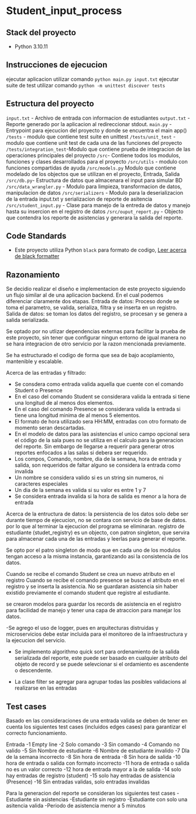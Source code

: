 # Student_input_process

## Stack del proyecto

- Python 3.10.11

## Instrucciones de ejecucion

ejecutar aplicacion utilizar comando `python main.py input.txt`
ejecutar suite de test utilizar comando `python -m unittest discover tests`

## Estructura del proyecto

`input.txt` - Archivo de entrada con informacion de estudiantes
`output.txt` - Reporte generado por la aplicacion al redireccionar stdout.
`main.py` - Entrypoint para ejecucion del proyecto y donde se encuentra el main app()
`/tests` - modulo que contiene test suite en unittest
`/tests/unit_test` - modulo que contiene unit test de cada una de las funciones del proyecto
`/tests/integration_test`-Modulo que contiene prueba de integracion de las operaciones principales del proyecto
`/src`- Contiene todos los modulos, funciones y clases desarrollados para el proyecto
`/src/utils` - modulo con funciones compartidas de ayuda
`/src/models.py` Modulo que contiene modelado de los objectos que se utilizan en el proyecto, Entrada, Salida
`/src/db.py`- Estructura de datos que almacenara el input para simular BD
`/src/data_wrangler.py` - Modulo para limpieza, transformacion de datos, manipulacion de datos
`/src/serializers` - Modulo para la deserializacion de la entrada input.txt y serializacion de reporte de asitencia
`/src/student_input.py` - Clase para manejo de la entreda de datos y manejo hasta su insercion en el registro de datos
`/src/ouput_report.py` - Objecto que contendra los reporte de asistencias y generara la salida del reporte.

## Code Standards

- Este proyecto utiliza Python `black` para formato de codigo, [Leer acerca de black formatter](https://black.readthedocs.io/en/stable/the_black_code_style/index.html)

## Razonamiento

Se decidio realizar el diseño e implementacion de este proyecto siguiendo un flujo similar al de una aplicacion backend.
En el cual podemos diferenciar claramente dos etapas.
Entrada de datos: Proceso donde se toma el parametro, se valida, serializa, filtra y se inserta en un registro.
Salida de datos: se toman los datos del registro, se procesan y se genera a salida serializada.

Se optado por no utlizar dependencias externas para facilitar la prueba de este proyecto, sin tener que configurar ningun entorno
de igual manera no se hara integracion de otro servicio por la razon mencionada previamente. 

Se ha estructurado el codigo de forma que sea de bajo acoplamiento, mantenible y escalable. 

Acerca de las entradas y filtrado:
- Se consdera como entrada valida aquella que cuente con el comando Student o Presence
- En el caso del comando Student se considerara valida la entrada si tiene una longitud de al menos dos elementos.
- En el caso del comando Presence se considerara valida la entrada si tiene una longitud minima de al menos 5 elementos.
- El formato de hora utilizado sera HH:MM, entradas con otro formato de momento seran descartadas. 
- En el modelo de datos para las asistencias el unico campo opcional sera el código de la sala
pues no se utiliza en el calculo para la generacion del reporte. Sin embargo de llegarse a requerir para
generar otros reportes enfocados a las salas si debera ser requerido. 
- Los compos, Comando, nombre, dia de la semana, hora de entrada y salida, son requeridos de faltar alguno
se considera la entrada como invalida
- Un nombre se considera valido si es un string sin numeros, ni caracteres especiales
- Un dia de la semana es valida si su valor es entre 1 y 7
- Se considera entrada invalida si la hora de salida es menor a la hora de entrada

Acerca de la entructura de datos:
la persistencia de los datos solo debe ser durante tiempo de ejecucion, no se contara con servicio de base de datos.
por lo que al terminar la ejecucion del programa se eliminaran.
registro de estudiante (studet_registry) es un objecto, con patron singleton, que servira para almacenar cada una de las entradas y leerlas para generar el reporte.

Se opto por el patro singleton de modo que en cada uno de los modulos tengan acceso a la misma instancia, garantizando asi la consistencia de los datos.

Cuando se recibe el comando Student se crea un nuevo atributo en el registro
Cuando se recibe el comando presence se busca el atributo en el registro y se inserta la asistencia.
No se guardaran asistencia sin haber existido previamente el comando student que registre al estudiante. 


se crearon modelos para guardar los records de asistencia en el registro para facilidad de manejo y tener una capa de atraccion para manejar los datos. 

-Se agrego el uso de logger, pues en arquitecturas distruidas y microservicios debe estar incluida para el monitoreo de la infraestructura y la ejecucion del servicio. 

- Se implemento algorithmo quick sort para ordenamiento de la salida serializada del reporte, este puede ser basado en cualquier atributo del objeto de record y se puede selevcionar si el ordamiento es ascendente o descendente. 

- La clase filter se agregar para agrupar todas las posibles validacions al realizarse en las entradas

## Test cases
Basado en las consideraciones de una entrada valida se deben de tener en cuenta los siguientes test cases (incluidos edges cases)
para garantizar el correcto funcionamiento.

Entrada 
-1 Empty line
-2 Solo comando
-3 Sin comando
-4 Comando no valido
-5 Sin Nombre de estudiante
-6 Nombre de estudiante invalido
-7 DIa de la semana incorrecto
-8 Sin hora de entrada
-8 Sin hora de salida
-10 hora de entrada o salida con formato incorrecto
-11 hora de entrada o salida no es un valor correcto
-12 hora de entrada mayor a la de salida
-14 solo hay entradas de registro (student)
-15 solo hay entradas de asistencia (Presence)
-16 Sin entradas validas, solo entradas invalidas

Para la generacion del reporte se consideran los siguientes test cases 
-Estudiante sin asistencias
-Estudiante sin registro
-Estudiante con solo una asitencia valida
-Periodo de asistencia menor a 5 minutos 
